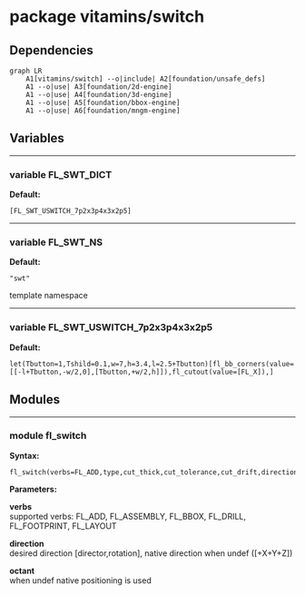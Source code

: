 # package vitamins/switch

## Dependencies

```mermaid
graph LR
    A1[vitamins/switch] --o|include| A2[foundation/unsafe_defs]
    A1 --o|use| A3[foundation/2d-engine]
    A1 --o|use| A4[foundation/3d-engine]
    A1 --o|use| A5[foundation/bbox-engine]
    A1 --o|use| A6[foundation/mngm-engine]
```

## Variables

---

### variable FL_SWT_DICT

__Default:__

    [FL_SWT_USWITCH_7p2x3p4x3x2p5]

---

### variable FL_SWT_NS

__Default:__

    "swt"

template namespace

---

### variable FL_SWT_USWITCH_7p2x3p4x3x2p5

__Default:__

    let(Tbutton=1,Tshild=0.1,w=7,h=3.4,l=2.5+Tbutton)[fl_bb_corners(value=[[-l+Tbutton,-w/2,0],[Tbutton,+w/2,h]]),fl_cutout(value=[FL_X]),]

## Modules

---

### module fl_switch

__Syntax:__

    fl_switch(verbs=FL_ADD,type,cut_thick,cut_tolerance,cut_drift,direction,octant)

__Parameters:__

__verbs__  
supported verbs: FL_ADD, FL_ASSEMBLY, FL_BBOX, FL_DRILL, FL_FOOTPRINT, FL_LAYOUT

__direction__  
desired direction [director,rotation], native direction when undef ([+X+Y+Z])

__octant__  
when undef native positioning is used


